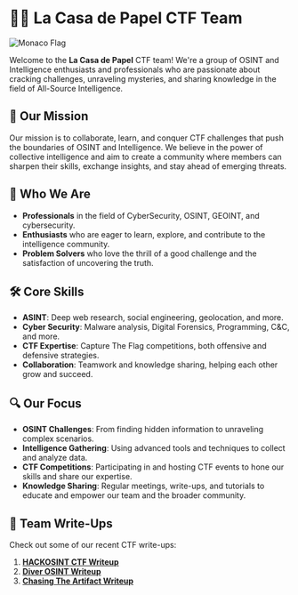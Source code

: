 # 🏴‍☠️ **La Casa de Papel CTF Team**

![Monaco Flag](https://upload.wikimedia.org/wikipedia/commons/e/ea/Flag_of_Monaco.svg) <!-- Monaco flag -->

Welcome to the **La Casa de Papel** CTF team! We're a group of OSINT and Intelligence enthusiasts and professionals who are passionate about cracking challenges, unraveling mysteries, and sharing knowledge in the field of All-Source Intelligence.

## 🎯 **Our Mission**
Our mission is to collaborate, learn, and conquer CTF challenges that push the boundaries of OSINT and Intelligence. 
We believe in the power of collective intelligence and aim to create a community where members can sharpen their skills, exchange insights, and stay ahead of emerging threats.

## 💼 **Who We Are**
- **Professionals** in the field of CyberSecurity, OSINT, GEOINT, and cybersecurity.
- **Enthusiasts** who are eager to learn, explore, and contribute to the intelligence community.
- **Problem Solvers** who love the thrill of a good challenge and the satisfaction of uncovering the truth.

## 🛠️ **Core Skills**
- **ASINT**: Deep web research, social engineering, geolocation, and more.
- **Cyber Security**: Malware analysis, Digital Forensics, Programming, C&C, and more.
- **CTF Expertise**: Capture The Flag competitions, both offensive and defensive strategies.
- **Collaboration**: Teamwork and knowledge sharing, helping each other grow and succeed.

## 🔍 **Our Focus**
- **OSINT Challenges**: From finding hidden information to unraveling complex scenarios.
- **Intelligence Gathering**: Using advanced tools and techniques to collect and analyze data.
- **CTF Competitions**: Participating in and hosting CTF events to hone our skills and share our expertise.
- **Knowledge Sharing**: Regular meetings, write-ups, and tutorials to educate and empower our team and the broader community.

## 📝 **Team Write-Ups**
Check out some of our recent CTF write-ups:

1. **[HACKOSINT CTF Writeup](https://medium.com/@souf6x/hackosint-ctf-write-up-475e93e258aa)**
2. **[Diver OSINT Writeup](https://medium.com/@PretendNotToBe/writeup-of-diver-osint-ctf-2024-13be6d7ea847)**
3. **[Chasing The Artifact Writeup](https://medium.com/the-sleuth-sheet/osint-writeup-chasing-the-artifact-b93ab559b5a5)**
